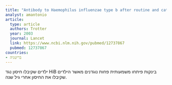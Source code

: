 ```yaml
---
title: "Antibody to Haemophilus influenzae type b after routine and catch-up vaccination"
analyst: amantonio
article:
  type: article
  authors: Trotter
  year: 2003
  journal: Lancet
  link: https://www.ncbi.nlm.nih.gov/pubmed/12737867
  pubmed: 12737867
countries:
- בריטניה
---
```


ילדים שקיבלו חיסון נגד HiB בינקות פיתחו משמעותית פחות נוגדנים מאשר הילדים שקיבלו את החיסון אחרי גיל שנה.
